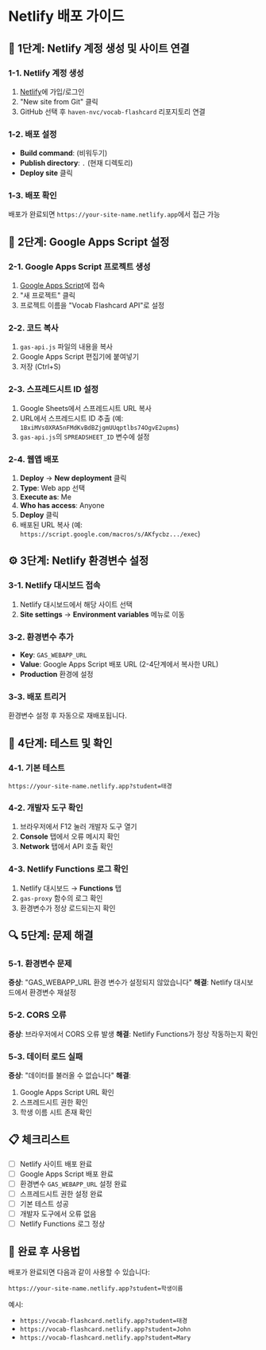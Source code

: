 # Netlify 배포 가이드

## 🚀 1단계: Netlify 계정 생성 및 사이트 연결

### 1-1. Netlify 계정 생성
1. [Netlify](https://netlify.com)에 가입/로그인
2. "New site from Git" 클릭
3. GitHub 선택 후 `haven-nvc/vocab-flashcard` 리포지토리 연결

### 1-2. 배포 설정
- **Build command**: (비워두기)
- **Publish directory**: `.` (현재 디렉토리)
- **Deploy site** 클릭

### 1-3. 배포 확인
배포가 완료되면 `https://your-site-name.netlify.app`에서 접근 가능

## 🔧 2단계: Google Apps Script 설정

### 2-1. Google Apps Script 프로젝트 생성
1. [Google Apps Script](https://script.google.com)에 접속
2. "새 프로젝트" 클릭
3. 프로젝트 이름을 "Vocab Flashcard API"로 설정

### 2-2. 코드 복사
1. `gas-api.js` 파일의 내용을 복사
2. Google Apps Script 편집기에 붙여넣기
3. 저장 (Ctrl+S)

### 2-3. 스프레드시트 ID 설정
1. Google Sheets에서 스프레드시트 URL 복사
2. URL에서 스프레드시트 ID 추출 (예: `1BxiMVs0XRA5nFMdKvBdBZjgmUUqptlbs74OgvE2upms`)
3. `gas-api.js`의 `SPREADSHEET_ID` 변수에 설정

### 2-4. 웹앱 배포
1. **Deploy** → **New deployment** 클릭
2. **Type**: Web app 선택
3. **Execute as**: Me
4. **Who has access**: Anyone
5. **Deploy** 클릭
6. 배포된 URL 복사 (예: `https://script.google.com/macros/s/AKfycbz.../exec`)

## ⚙️ 3단계: Netlify 환경변수 설정

### 3-1. Netlify 대시보드 접속
1. Netlify 대시보드에서 해당 사이트 선택
2. **Site settings** → **Environment variables** 메뉴로 이동

### 3-2. 환경변수 추가
- **Key**: `GAS_WEBAPP_URL`
- **Value**: Google Apps Script 배포 URL (2-4단계에서 복사한 URL)
- **Production** 환경에 설정

### 3-3. 배포 트리거
환경변수 설정 후 자동으로 재배포됩니다.

## 🧪 4단계: 테스트 및 확인

### 4-1. 기본 테스트
```
https://your-site-name.netlify.app?student=태경
```

### 4-2. 개발자 도구 확인
1. 브라우저에서 F12 눌러 개발자 도구 열기
2. **Console** 탭에서 오류 메시지 확인
3. **Network** 탭에서 API 호출 확인

### 4-3. Netlify Functions 로그 확인
1. Netlify 대시보드 → **Functions** 탭
2. `gas-proxy` 함수의 로그 확인
3. 환경변수가 정상 로드되는지 확인

## 🔍 5단계: 문제 해결

### 5-1. 환경변수 문제
**증상**: "GAS_WEBAPP_URL 환경 변수가 설정되지 않았습니다"
**해결**: Netlify 대시보드에서 환경변수 재설정

### 5-2. CORS 오류
**증상**: 브라우저에서 CORS 오류 발생
**해결**: Netlify Functions가 정상 작동하는지 확인

### 5-3. 데이터 로드 실패
**증상**: "데이터를 불러올 수 없습니다"
**해결**: 
1. Google Apps Script URL 확인
2. 스프레드시트 권한 확인
3. 학생 이름 시트 존재 확인

## 📋 체크리스트

- [ ] Netlify 사이트 배포 완료
- [ ] Google Apps Script 배포 완료
- [ ] 환경변수 `GAS_WEBAPP_URL` 설정 완료
- [ ] 스프레드시트 권한 설정 완료
- [ ] 기본 테스트 성공
- [ ] 개발자 도구에서 오류 없음
- [ ] Netlify Functions 로그 정상

## 🎯 완료 후 사용법

배포가 완료되면 다음과 같이 사용할 수 있습니다:

```
https://your-site-name.netlify.app?student=학생이름
```

예시:
- `https://vocab-flashcard.netlify.app?student=태경`
- `https://vocab-flashcard.netlify.app?student=John`
- `https://vocab-flashcard.netlify.app?student=Mary` 